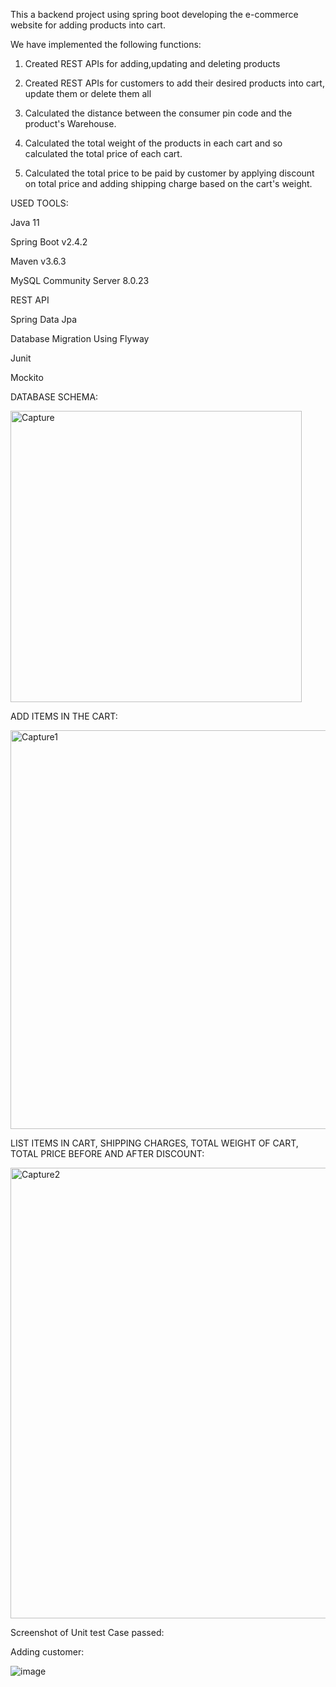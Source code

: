 This a backend project using spring boot developing the e-commerce website for adding products into cart. 

We have implemented the following functions:

1. Created REST APIs for adding,updating and deleting products

2. Created REST APIs for customers to add their desired products into cart, update them or delete them all

3. Calculated the distance between the consumer pin code and the product's Warehouse.

4. Calculated the total weight of the products in each cart and so calculated the total price of each cart. 

5. Calculated the total price to be paid by customer by applying discount on total price and adding shipping charge based on the cart's weight.

USED TOOLS:

Java 11

Spring Boot v2.4.2

Maven v3.6.3

MySQL Community Server 8.0.23

REST API

Spring Data Jpa

Database Migration Using Flyway

Junit

Mockito

DATABASE SCHEMA:

<img width="466" alt="Capture" src="https://user-images.githubusercontent.com/95265681/201543932-872a5081-9a8b-4139-9549-aee32f2a3cf4.PNG">


ADD ITEMS IN THE CART:

<img width="638" alt="Capture1" src="https://user-images.githubusercontent.com/95265681/201543937-fabd9a3f-ea0b-4a34-99bd-94648dab89ea.PNG">

LIST ITEMS IN CART, SHIPPING CHARGES, TOTAL WEIGHT OF CART, TOTAL PRICE BEFORE AND AFTER DISCOUNT:

<img width="721" alt="Capture2" src="https://user-images.githubusercontent.com/95265681/201543975-a04118d4-cda1-46ad-9283-ce4373e9cc45.PNG">


Screenshot of Unit test Case passed:

Adding customer:

![image](https://user-images.githubusercontent.com/95265681/201596716-82fc0a0c-ed5f-4ea6-8d12-439938e20488.png)

